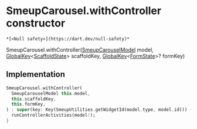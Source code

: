 


# SmeupCarousel.withController constructor




    *[<Null safety>](https://dart.dev/null-safety)*



SmeupCarousel.withController([SmeupCarouselModel](../../smeup_models_widgets_smeup_carousel_model/SmeupCarouselModel-class.md) model, [GlobalKey](https://api.flutter.dev/flutter/widgets/GlobalKey-class.html)&lt;[ScaffoldState](https://api.flutter.dev/flutter/material/ScaffoldState-class.html)> scaffoldKey, [GlobalKey](https://api.flutter.dev/flutter/widgets/GlobalKey-class.html)&lt;[FormState](https://api.flutter.dev/flutter/widgets/FormState-class.html)>? formKey)





## Implementation

```dart
SmeupCarousel.withController(
  SmeupCarouselModel this.model,
  this.scaffoldKey,
  this.formKey,
) : super(key: Key(SmeupUtilities.getWidgetId(model.type, model.id))) {
  runControllerActivities(model!);
}
```







